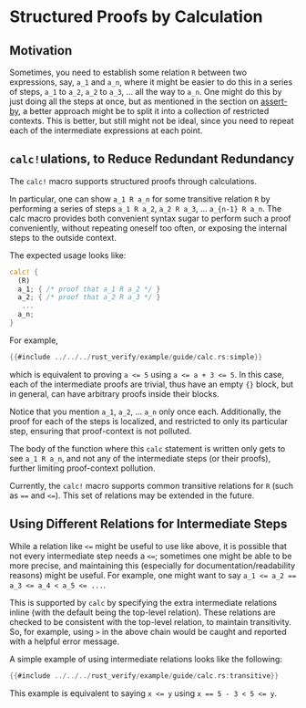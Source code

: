# Structured Proofs by Calculation

## Motivation

Sometimes, you need to establish some relation `R` between two expressions, say,
`a_1` and `a_n`, where it might be easier to do this in a series of steps, `a_1`
to `a_2`, `a_2` to `a_3`, ... all the way to `a_n`. One might do this by just
doing all the steps at once, but as mentioned in the section on
[assert-by](./assert_by.md), a better approach might be to split it into a
collection of restricted contexts. This is better, but still might not be ideal,
since you need to repeat each of the intermediate expressions at each point.

## `calc!`ulations, to Reduce Redundant Redundancy

The `calc!` macro supports structured proofs through calculations.

In particular, one can show `a_1 R a_n` for some transitive relation `R` by performing a series
of steps `a_1 R a_2`, `a_2 R a_3`, ... `a_{n-1} R a_n`. The calc macro provides both convenient
syntax sugar to perform such a proof conveniently, without repeating oneself too often, or
exposing the internal steps to the outside context.

The expected usage looks like:

```rust
calc! {
  (R)
  a_1; { /* proof that a_1 R a_2 */ }
  a_2; { /* proof that a_2 R a_3 */ }
   ...
  a_n;
}
```

For example,

```rust
{{#include ../../../rust_verify/example/guide/calc.rs:simple}}
```

which is equivalent to proving `a <= 5` using `a <= a + 3 <= 5`. In this case, each
of the intermediate proofs are trivial, thus have an empty `{}` block, but in
general, can have arbitrary proofs inside their blocks.

Notice that you mention `a_1`, `a_2`, ... `a_n` only once each. Additionally,
the proof for each of the steps is localized, and restricted to only its
particular step, ensuring that proof-context is not polluted.

The body of the function where this `calc` statement is written only gets to see
`a_1 R a_n`, and not any of the intermediate steps (or their proofs), further
limiting proof-context pollution.

Currently, the `calc!` macro supports common transitive relations for `R` (such
as `==` and `<=`). This set of relations may be extended in the future.

## Using Different Relations for Intermediate Steps

While a relation like `<=` might be useful to use like above, it is possible
that not every intermediate step needs a `<=`; sometimes one might be able to be
more precise, and maintaining this (especially for documentation/readability
reasons) might be useful. For example, one might want to say `a_1 <= a_2 == a_3
<= a_4 < a_5 <= ...`.

This is supported by `calc` by specifying the extra intermediate relations
inline (with the default being the top-level relation). These relations are
checked to be consistent with the top-level relation, to maintain
transitivity. So, for example, using `>` in the above chain would be caught
and reported with a helpful error message.

A simple example of using intermediate relations looks like the following:

```rust
{{#include ../../../rust_verify/example/guide/calc.rs:transitive}}
```

This example is equivalent to saying `x <= y` using `x == 5 - 3 < 5 <= y`.
